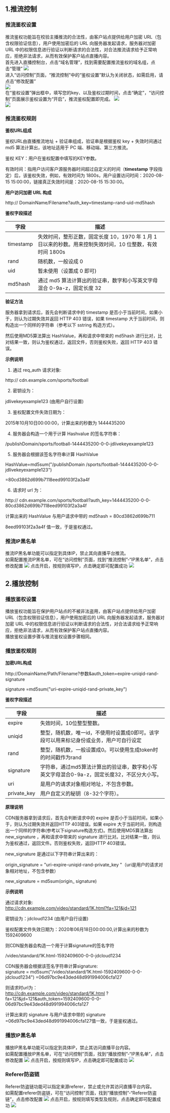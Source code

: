 ## 1.推流控制  
### 推流鉴权设置  
推流鉴权功能旨在校验主播推流的合法性，由客户站点提供给用户加密
URL（包含权限验证信息），用户使用加密后的 URL 向服务器发起请求，服务器对加密 URL
中的权限信息进行验证以判断请求的合法性，对合法推流请求给予正常响应，拒绝非法请求，从而有效保护客户站点直播内容。  
首先进入直播控制台，点击“域名管理”，找到需要配置推流鉴权的域名组，点击“管理”
![](https://github.com/jdcloudcom/cn/blob/cn-Live-Video/image/live-video/12%E6%96%B0%E5%BB%BA%E8%BD%AC%E7%A0%81%E9%85%8D%E7%BD%AE.png)  
进入“访问控制”页面，“推流控制”中的“鉴权设置”默认为关闭状态，如需启用，请点击“修改配置”  
![](https://github.com/jdcloudcom/cn/blob/cn-Live-Video/image/live-video/20%E8%AE%BF%E9%97%AE%E6%8E%A7%E5%88%B6.png)  
在“鉴权设置”弹出框中，填写您的key、以及鉴权过期时间，点击“确定”，“访问控制”页面展示鉴权设置为“开启”，推流鉴权配置即完成。
![](https://github.com/jdcloudcom/cn/blob/cn-Live-Video/image/live-video/21%E8%AE%BF%E9%97%AE%E6%8E%A7%E5%88%B6.png)  
![](https://github.com/jdcloudcom/cn/blob/cn-Live-Video/image/live-video/22%E8%AE%BF%E9%97%AE%E6%8E%A7%E5%88%B6.png) 

### 推流鉴权规则  
**鉴权URL组成**  

鉴权URL由直播推流地址 + 验证串组成，验证串是根据鉴权 key + 失效时间通过 md5
算法计算出，该地址适用于 PC 端、移动端、第三方推流。

鉴权 KEY：用户在鉴权配置中填写的KEY参数。

有效时间：指用户访问客户源服务器时间超过自定义的时间（**timestamp** 字段指定）后，该鉴权失效，例如，有效时间为
1800s，用户设置访问时间：2020-08-15 15:00:00，链接真正失效时间是：2020-08-15
15:30:00。

**用户访问加密 URL 构成**

http:// DomainName/Filename?auth_key=timestamp-rand-uid-md5hash

**鉴权字段描述**

| **字段**  | **描述**                                                                                                  |
|-----------|-----------------------------------------------------------------------------------------------------------|
| timestamp | 失效时间，整形正数，固定长度 10，1970 年 1 月 1 日以来的秒数。用来控制失效时间，10 位整数，有效时间 1800s |
| rand      | 随机数，一般设成 0                                                                                        |
| uid       | 暂未使用（设置成 0 即可)                                                                                  |
| md5hash   | 通过 md5 算法计算出的验证串，数字和小写英文字母混合 0-9a-z，固定长度 32                                   |

**验证方法**

服务器拿到请求后，首先会判断请求中的 timestamp
是否小于当前时间，如果小于，则认为过期失效并返回 HTTP 403 错误，如果 timestamp
大于当前时间，则构造出一个同样的字符串（参考以下 sstring 构造方式）。

然后使用MD5算法算出 HashValue，再和请求中带来的 md5hash
进行比对，比对结果一致，则认为鉴权通过，返回文件，否则鉴权失败，返回 HTTP 403
错误。

**示例说明**

1.  通过 req_auth 请求对象:

http:// cdn.example.com/sports/football

2.  密钥设为：

jdlivekeyexample123 (由用户自行设置)

3.  鉴权配置文件失效日期为：

2015年10月10日00:00:00，计算出来的秒数为 1444435200

4.  服务器会构造一个用于计算 Hashvalue 的签名字符串：

/publishDomain/sports/football-1444435200-0-0-jdlivekeyexample123

5.  服务器会根据该签名字符串计算 HashValue

HashValue=md5sum("/publishDomain
/sports/football-1444435200-0-0-jdlivekeyexample123")

=80cd3862d699b7118eed99103f2a3a4f

6.  请求时 url 为：

http:// cdn.example.com/sports/football?auth_key=1444435200-0-0-80cd3862d699b7118eed99103f2a3a4f

计算出来的 HashValue 与用户请求中带的 md5hash = 80cd3862d699b711

8eed99103f2a3a4f 值一致，于是鉴权通过。

### 推流IP黑名单  
推流IP黑名单功能可以指定到具体IP，禁止其向直播平台推流。  
如需配置推流IP黑名单，可在“访问控制”页面，找到“推流控制”-“IP黑名单”，点击修改配置
![](https://github.com/jdcloudcom/cn/blob/cn-Live-Video/image/live-video/23%E8%AE%BF%E9%97%AE%E6%8E%A7%E5%88%B6.png) 
点击开启，按规则填写IP，点击确定即可配置成功
![](https://github.com/jdcloudcom/cn/blob/cn-Live-Video/image/live-video/24%E8%AE%BF%E9%97%AE%E6%8E%A7%E5%88%B6.png) 

## 2.播放控制  

### 播放鉴权设置  
播放鉴权功能旨在保护用户站点的不被非法盗用，由客户站点提供给用户加密
URL（包含权限验证信息），用户使用加密后的 URL 向服务器发起请求，服务器对加密 URL
中的权限信息进行验证以判断请求的合法性，对合法请求给予正常响应，拒绝非法请求，从而有效保护客户站点直播内容。  
播放鉴权设置步骤与推流鉴权设置步骤相同。  

### 播放鉴权规则  
 
**加密URL构成**

http://DomainName/Path/Filename?参数&auth_token=expire-uniqid-rand-signature  

signature =md5sum("uri-expire-uniqid-rand-private_key")  

**鉴权字段描述**

| **字段**  | **描述**                                                                                                  |
|-----------|-----------------------------------------------------------------------------------------------------------|
| expire | 失效时间，10位整型整数。|
|uniqid    | 整型，随机数，唯一id，不使用时设置成0即可。该字段可以用来标记身份或业务，用户可自行设定   |                                         
|rand      | 整型，随机数，一般设置成0。可以使用生成token时的时间戳作为rand                           |
|signature   | 字符串，通过md5算法计算出的验证串，数字和小写英文字母混合0-9a-z，固定长度32，不区分大小写。|
|uri   | 是用户的请求对象相对地址，不包含参数。|
|private_key  | 用户自定义的秘钥（8-32个字符）。|  

**原理说明**  

CDN服务器拿到请求后，首先会判断请求中的 expire 是否小于当前时间，如果小于，则认为过期失效并返回HTTP 403错误。如果 expire 大于当前时间，则构造出一个同样的字符串(参考以下signature构造方式)。然后使用MD5算法算出 new_signature ，再和请求中带来的 signature 进行比对。比对结果一致，则认为鉴权通过，返回文件。否则鉴权失败，返回HTTP 403错误。  

new_signature 是通过以下字符串计算出来的：  

origin_signature = "uri-expire-uniqid-rand-private_key "（uri是用户的请求对象相对地址，不包含参数）  

new_signature = md5sum(origin_ signature)  

**示例说明**  

通过请求对象:  
http://cdn.example.com/video/standard/1K.html?fa=121&jd=121  

密钥设为：jdcloud1234 (由用户自行设置)  

鉴权配置文件失效日期为：2020年06月18日00:00:00,计算出来的秒数为1592409600  

则CDN服务器会构造一个用于计算signature的签名字符  

/video/standard/1K.html-1592409600-0-0-jdcloud1234  

CDN服务器会根据该签名字符串计算signature:  
signature = md5sum("/video/standard/1K.html-1592409600-0-0-jdcloud1234") =06d97bc9e43ded48d991994006cfa127  

则请求时url为：  
http://cdn.example.com/video/standard/1K.html ?fa=121&jd=121&auth_token=1592409600-0-0-06d97bc9e43ded48d991994006cfa127  

计算出来的 signature 与用户请求中带的 signature =06d97bc9e43ded48d991994006cfa127值一致，于是鉴权通过。  

### 播放IP黑名单  
播放IP黑名单功能可以指定到具体IP，禁止其访问直播平台内容。  
如需配置播放IP黑名单，可在“访问控制”页面，找到“播放控制”-“IP黑名单”，点击修改配置
![](https://github.com/jdcloudcom/cn/blob/cn-Live-Video/image/live-video/27%E8%AE%BF%E9%97%AE%E6%8E%A7%E5%88%B6.png) 
点击开启，按规则填写IP，点击确定即可配置成功
![](https://github.com/jdcloudcom/cn/blob/cn-Live-Video/image/live-video/28%E8%AE%BF%E9%97%AE%E6%8E%A7%E5%88%B6.png)  

### Referer防盗链  
Referer防盗链功能可以指定来源referer，禁止或允许其访问直播平台内容。    
如需配置referer防盗链，可在“访问控制”页面，找到“播放控制”-“Referer防盗链”，点击修改配置
![](https://github.com/jdcloudcom/cn/blob/cn-Live-Video/image/live-video/25%E8%AE%BF%E9%97%AE%E6%8E%A7%E5%88%B6.png) 
点击开启，按规则填写类型及规则，点击确定即可配置成功
![](https://github.com/jdcloudcom/cn/blob/cn-Live-Video/image/live-video/26%E8%AE%BF%E9%97%AE%E6%8E%A7%E5%88%B6.png) 





